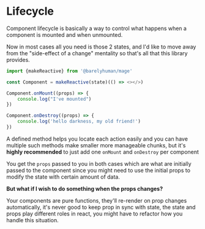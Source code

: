 # Lifecycle

Component lifecycle is basically a way to control what happens when a component
is mounted and when unmounted.

Now in most cases all you need is those 2 states, and I'd like to move away from
the "side-effect of a change" mentality so that's all that this library
provides.

```js
import {makeReactive} from '@barelyhuman/mage'

const Component = makeReactive(state)(() => <></>)

Component.onMount((props) => {
	console.log("I've mounted")
})

Component.onDestroy((props) => {
	console.log('hello darkness, my old friend!')
})
```

A defined method helps you locate each action easily and you can have multiple
such methods make smaller more manageable chunks, but it's **highly
recommended** to just add one `onMount` and `onDestroy` per component

You get the `props` passed to you in both cases which are what are initially
passed to the component since you might need to use the initial props to modify
the state with certain amount of data.

**But what if I wish to do something when the props changes?**

Your components are pure functions, they'll re-render on prop changes
automatically, it's never good to keep prop in sync with state, the state and
props play different roles in react, you might have to refactor how you handle
this situation.
